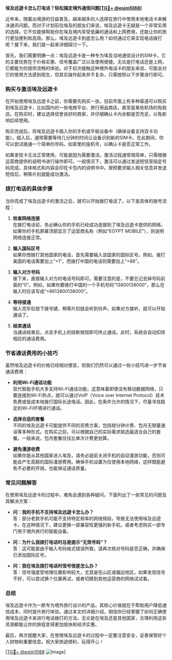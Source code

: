 **埃及远遊卡怎么打电话？轻松搞定境外通信问题[[TG💪+ @esim1088](https://t.me/s/esim1088)]**

近年来，随着出境游的日益普及，越来越多的人选择在旅行中使用本地电话卡来解决通讯问题。而对于计划前往埃及的朋友们来说，埃及远遊卡无疑是一个非常实用的选择。它不仅能够帮助你在埃及境内享受低廉的通话和上网费用，还能让你的旅行更加便利和高效。那么，埃及远遊卡到底怎么用？如何通过它来实现电话拨打呢？接下来，我们就一起来详细探讨一下。

首先，我们需要明确一点：埃及远遊卡是一种专为埃及当地通信设计的SIM卡，它的主要优势在于价格实惠、信号覆盖广泛以及使用便捷。无论是打电话还是上网，它都能为你提供流畅的体验。对于初次接触这种境外电话卡的朋友来说，可能会对它的使用方法感到陌生，但其实操作起来并不复杂，只需按照以下步骤进行即可。

### **购买与激活埃及远遊卡**

在开始使用埃及远遊卡之前，你需要先购买一张。目前市面上有多种渠道可以购买到埃及远遊卡，比如国内的一些电商平台、旅行用品商店，甚至是某些机场的免税店。在购买时，建议选择信誉良好的商家，并仔细确认卡内余额是否充足，以免影响后续使用。

购买完成后，将埃及远遊卡插入你的手机或平板设备中（确保设备支持双卡功能）。插入后，通常需要等待几分钟的时间让设备识别新的SIM卡。在此期间，你可以尝试拨通一个简单的号码，如家里的座机号，以确认卡是否正常工作。

如果发现卡无法正常使用，可能是因为需要激活。激活过程通常很简单，只需根据运营商提供的说明书进行操作即可。一般情况下，激活可以通过发送短信至指定号码完成，具体格式和内容会印在卡包内的说明书中。按照要求输入相关信息并发送短信后，稍等片刻就能成功激活。

### **拨打电话的具体步骤**

当你完成了埃及远遊卡的激活之后，就可以开始拨打电话了。以下是具体的拨号流程：

1. **检查网络连接**  
   在拨打电话前，务必确认你的手机已经成功连接到了埃及远遊卡提供的网络。如果你的手机屏幕顶部显示了运营商名称（例如“EGYPT MOBILE”），则说明网络连接正常。

2. **输入国际区号**  
   如果你想拨打其他国家的电话，首先需要输入该国家的国际区号。例如，拨打美国的电话需要加上“+1”，而拨打中国的电话则需要加上“+86”。

3. **输入对方号码**  
   接下来，直接输入对方的电话号码即可。需要注意的是，不要忘记去掉号码前面的“0”。例如，如果你要拨打中国的一个手机号码“13800138000”，那么在输入时应该写成“+8613800138000”。

4. **等待接通**  
   输入完毕后按下拨号键，稍等片刻就会听到铃声。如果对方接听，就可以开始通话了。

5. **结束通话**  
   当通话结束后，点击手机上的挂断按钮即可终止通话。此时，系统会自动扣除相应的通话费用。

### **节省通话费用的小技巧**

虽然埃及远遊卡的价格已经相对便宜，但我们仍然可以通过一些小技巧进一步节省通话费用：

- **利用Wi-Fi通话功能**  
  现代智能手机大多支持Wi-Fi通话功能，这意味着即使没有移动数据网络，只要连接到Wi-Fi热点，就可以通过VoIP（Voice over Internet Protocol）技术免费或低成本地拨打国际长途电话。因此，在条件允许的情况下，尽量寻找稳定的Wi-Fi环境进行通话。

- **选择合适的套餐**  
  不同的埃及远遊卡可能提供不同的资费方案，包括按分钟计费、包月无限量通话等多种形式。在购买之前，可以根据自己的实际需求挑选最适合自己的套餐。一般来说，包月套餐往往比单次计费更划算。

- **避免漫游收费**  
  如果你是从其他国家进入埃及，请务必提前关闭手机的自动漫游功能，否则可能会产生高额的国际漫游费用。确保手机设置为仅使用本地网络，这样既能避免不必要的开销，也能保证通话质量。

### **常见问题解答**

在使用埃及远遊卡的过程中，难免会遇到各种疑问。下面列出了一些常见的问题及其解决方案：

- **问：我的手机不支持埃及远遊卡怎么办？**  
  答：部分老款手机可能不支持特定频率的网络频段，导致无法使用埃及远遊卡。在这种情况下，建议更换一部兼容性更强的新手机，或者考虑购买一部专门用于境外旅行的智能设备。

- **问：为什么我拨打电话时总是提示“无效号码”？**  
  答：这可能是由于输入号码格式错误所致。请再次核对号码是否正确，并确保已添加国际区号。

- **问：我在埃及拨打电话时信号很差怎么办？**  
  答：信号强度受地理位置影响较大，尤其是在山区或偏远地区。如果发现信号不好，可以尝试换个位置再试，或者切换到其他运营商的网络试试看。

### **总结**

埃及远遊卡作为一款专为境外旅行设计的产品，其核心价值就在于帮助用户降低通信成本，同时提升旅行体验。通过本文的详细介绍，相信你已经掌握了如何正确使用埃及远遊卡来进行电话拨打的方法。无论是在埃及还是其他国家，合理利用这些资源都能让你的旅程变得更加愉快和经济实惠。

最后，再次提醒大家，在使用埃及远遊卡的过程中一定要注意安全，妥善保管好个人财物和重要信息。祝大家旅途顺利，玩得开心！

[[TG💪+ @esim1088](https://t.me/s/esim1088) ![Image](https://i.postimg.cc/4NQfJmqS/Snipaste-2025-05-13-00-14-12.png)]